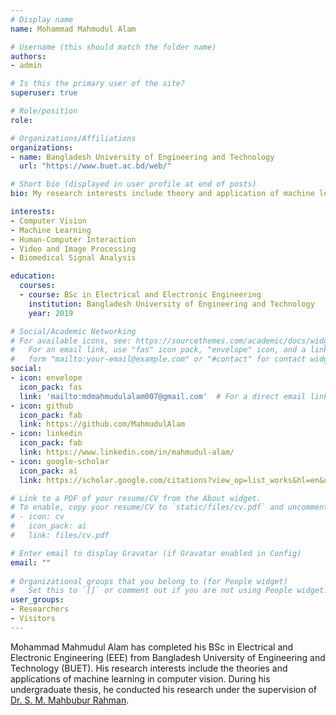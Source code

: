```yaml
---
# Display name
name: Mohammad Mahmudul Alam

# Username (this should match the folder name)
authors:
- admin

# Is this the primary user of the site?
superuser: true

# Role/position
role: 

# Organizations/Affiliations
organizations:
- name: Bangladesh University of Engineering and Technology
  url: "https://www.buet.ac.bd/web/"

# Short bio (displayed in user profile at end of posts)
bio: My research interests include theory and application of machine learning in computer vision.

interests:
- Computer Vision
- Machine Learning
- Human-Computer Interaction
- Video and Image Processing 
- Biomedical Signal Analysis

education:
  courses:
  - course: BSc in Electrical and Electronic Engineering
    institution: Bangladesh University of Engineering and Technology
    year: 2019

# Social/Academic Networking
# For available icons, see: https://sourcethemes.com/academic/docs/widgets/#icons
#   For an email link, use "fas" icon pack, "envelope" icon, and a link in the
#   form "mailto:your-email@example.com" or "#contact" for contact widget.
social:
- icon: envelope
  icon_pack: fas
  link: 'mailto:mdmahmudulalam007@gmail.com'  # For a direct email link, use "mailto:test@example.org".
- icon: github
  icon_pack: fab
  link: https://github.com/MahmudulAlam
- icon: linkedin
  icon_pack: fab
  link: https://www.linkedin.com/in/mahmudul-alam/
- icon: google-scholar
  icon_pack: ai
  link: https://scholar.google.com/citations?view_op=list_works&hl=en&user=9z9HFSEAAAAJ

# Link to a PDF of your resume/CV from the About widget.
# To enable, copy your resume/CV to `static/files/cv.pdf` and uncomment the lines below.  
# - icon: cv
#   icon_pack: ai
#   link: files/cv.pdf

# Enter email to display Gravatar (if Gravatar enabled in Config)
email: ""
  
# Organizational groups that you belong to (for People widget)
#   Set this to `[]` or comment out if you are not using People widget.  
user_groups:
- Researchers
- Visitors
---
```


Mohammad Mahmudul Alam has completed his BSc in Electrical and Electronic Engineering (EEE) from Bangladesh University of Engineering and Technology (BUET). His research interests include the theories and applications of machine learning in computer vision. During his undergraduate thesis, he conducted his research under the supervision of [Dr. S. M. Mahbubur Rahman](http://mahbubur.buet.ac.bd).